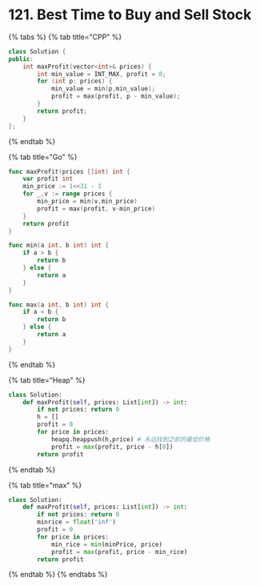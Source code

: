 # 121. Best Time to Buy and Sell Stock

{% tabs %}
{% tab title="CPP" %}
```cpp
class Solution {
public:
    int maxProfit(vector<int>& prices) {
        int min_value = INT_MAX, profit = 0;
        for (int p: prices) {
            min_value = min(p,min_value);
            profit = max(profit, p - min_value);
        }
        return profit;
    }
};
```
{% endtab %}

{% tab title="Go" %}
```go
func maxProfit(prices []int) int {
    var profit int
    min_price := 1<<31 - 1
    for _,v := range prices {
        min_price = min(v,min_price)
        profit = max(profit, v-min_price)
    }
    return profit
}

func min(a int, b int) int {
    if a > b {
        return b
    } else {
        return a
    }
}

func max(a int, b int) int {
    if a < b {
        return b
    } else {
        return a
    }
}
```
{% endtab %}

{% tab title="Heap" %}
```python
class Solution:
    def maxProfit(self, prices: List[int]) -> int:
        if not prices: return 0
        h = []
        profit = 0
        for price in prices:
            heapq.heappush(h,price) # 永远找到之前的最低价格
            profit = max(profit, price - h[0])
        return profit 


```
{% endtab %}

{% tab title="max" %}
```python
class Solution:
    def maxProfit(self, prices: List[int]) -> int:
        if not prices: return 0
        minrice = float('inf')
        profit = 0
        for price in prices:
            min_rice = min(minPrice, price)
            profit = max(profit, price - min_rice)
        return profit
```
{% endtab %}
{% endtabs %}

